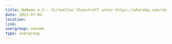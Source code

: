 ```yaml
---
title: NoName e.V.: Virtueller Chaostreff unter https://whereby.com/chaos-hd?roundedCornersOff
date: 2021-07-01
location: 
link: 
usergroup: noname
type: usergroup
---
```

